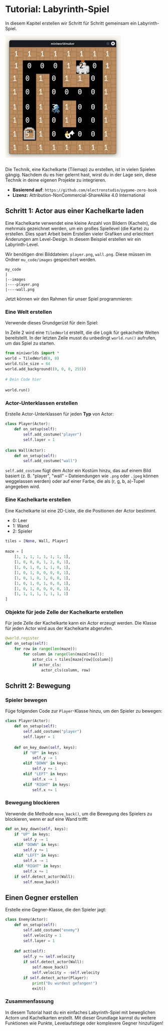 # Tutorial: Labyrinth-Spiel

In diesem Kapitel erstellen wir Schritt für Schritt gemeinsam ein Labyrinth-Spiel.

![Labyrinth-Spiel - Erster Schritt](../_images/maze_tiles.png)

Die Technik, eine Kachelkarte (Tilemap) zu erstellen, ist in vielen Spielen gängig. Nachdem du es hier gelernt hast, wirst du in der Lage sein, diese Technik in deine eigenen Projekte zu integrieren.

* **Basierend auf**: `https://github.com/electronstudio/pygame-zero-book`
* **Lizenz:** Attribution-NonCommercial-ShareAlike 4.0 International

## Schritt 1: Actor aus einer Kachelkarte laden

Eine Kachelkarte verwendet eine kleine Anzahl von Bildern (Kacheln), die mehrmals gezeichnet werden, um ein großes Spiellevel (die Karte) zu erstellen. Dies spart Arbeit beim Erstellen vieler Grafiken und erleichtert Änderungen am Level-Design. In diesem Beispiel erstellen wir ein Labyrinth-Level.

Wir benötigen drei Bilddateien: `player.png`, `wall.png`. Diese müssen im Ordner `mu_code/images` gespeichert werden.

```
my_code
|
|--images
|----player.png
|----wall.png
```

Jetzt können wir den Rahmen für unser Spiel programmieren:

### Eine Welt erstellen

Verwende dieses Grundgerüst für dein Spiel:

In Zeile 2 wird eine `TiledWorld` erstellt, die die Logik für gekachelte Welten bereitstellt. In der letzten Zeile musst du unbedingt `world.run()` aufrufen, um das Spiel zu starten.

``` python
from miniworlds import * 
world = TiledWorld(8, 8)
world.tile_size = 64
world.add_background((0, 0, 0, 255))

# Dein Code hier

world.run()
```

### Actor-Unterklassen erstellen

Erstelle Actor-Unterklassen für jeden **Typ** von Actor:

```python
class Player(Actor):
    def on_setup(self):
        self.add_costume("player")
        self.layer = 1
        
class Wall(Actor):
    def on_setup(self):
        self.add_costume("wall")
```

`self.add_costume` fügt dem Actor ein Kostüm hinzu, das auf einem Bild basiert (z. B. "player", "wall" – Dateiendungen wie `.png` oder `.jpeg` können weggelassen werden) oder auf einer Farbe, die als (r, g, b, a)-Tupel angegeben wird.

### Eine Kachelkarte erstellen

Eine Kachelkarte ist eine 2D-Liste, die die Positionen der Actor bestimmt.

- 0: Leer
- 1: Wand
- 2: Spieler

``` python
tiles = [None, Wall, Player]

maze = [
    [1, 1, 1, 1, 1, 1, 1, 1],
    [1, 0, 0, 0, 1, 2, 0, 1],
    [1, 0, 1, 0, 1, 1, 0, 1],
    [1, 0, 1, 0, 0, 0, 0, 1],
    [1, 0, 1, 0, 1, 0, 0, 1],
    [1, 0, 1, 0, 1, 0, 0, 1],
    [1, 0, 1, 0, 0, 0, 0, 1],
    [1, 1, 1, 1, 1, 1, 1, 1]
]
```

### Objekte für jede Zelle der Kachelkarte erstellen

Für jede Zelle der Kachelkarte kann ein Actor erzeugt werden. Die Klasse für jeden Actor wird aus der Kachelkarte abgerufen.

```python
@world.register
def on_setup(self):
    for row in range(len(maze)):
        for column in range(len(maze[row])):
            actor_cls = tiles[maze[row][column]]
            if actor_cls:
                actor_cls(column, row)
```

## Schritt 2: Bewegung

### Spieler bewegen

Füge folgenden Code zur `Player`-Klasse hinzu, um den Spieler zu bewegen:

```python
class Player(Actor):
    def on_setup(self):
        self.add_costume("player")
        self.layer = 1

    def on_key_down(self, keys):
        if "UP" in keys:
            self.y -= 1
        elif "DOWN" in keys:
            self.y += 1
        elif "LEFT" in keys:
            self.x -= 1
        elif "RIGHT" in keys:
            self.x += 1
```

### Bewegung blockieren

Verwende die Methode `move_back()`, um die Bewegung des Spielers zu blockieren, wenn er auf eine Wand trifft:

```python
def on_key_down(self, keys):
    if "UP" in keys:
        self.y -= 1
    elif "DOWN" in keys:
        self.y += 1
    elif "LEFT" in keys:
        self.x -= 1
    elif "RIGHT" in keys:
        self.x += 1
    if self.detect_actor(Wall):
        self.move_back()
```

## Einen Gegner erstellen

Erstelle eine Gegner-Klasse, die den Spieler jagt:

```python
class Enemy(Actor):
    def on_setup(self):
        self.add_costume("enemy")
        self.velocity = 1
        self.layer = 1

    def act(self):
        self.y += self.velocity
        if self.detect_actor(Wall):
            self.move_back()
            self.velocity = -self.velocity
        if self.detect_actor(Player):
            print("Du wurdest gefangen!")
            exit()
```

### Zusammenfassung

In diesem Tutorial hast du ein einfaches Labyrinth-Spiel mit beweglichen Actorn und Kachelkarten erstellt. Mit dieser Grundlage kannst du weitere Funktionen wie Punkte, Levelaufstiege oder komplexere Gegner hinzufügen!